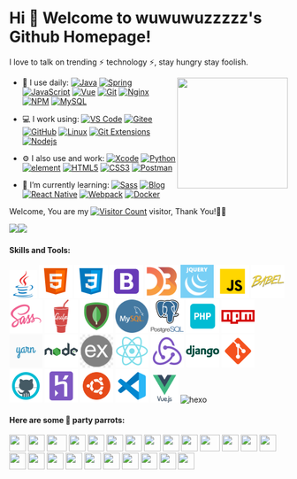 # Hi 🎉 Welcome to wuwuwuzzzzz's Github Homepage!
<link rel="stylesheet" type="text/css" href="./beautiful.css">

I love to talk on trending ⚡ technology ⚡, stay hungry stay foolish.

<a href="#"><img align="right" src="https://github.com/blackcater/blackcater/raw/main/images/banner.gif" width="200 " height="200" /></a>

- 🚀 I use daily:
  [![Java](https://img.shields.io/badge/Java-ED8B00?logo=java&logoColor=white)](https://wuxingzzz.top/)
  [![Spring](https://img.shields.io/badge/Spring-6DB33F?logo=spring&logoColor=white)](https://wuxingzzz.top/)
  [![JavaScript](https://img.shields.io/badge/JavaScript-F7DF1E?logo=javascript&logoColor=black)](https://wuxingzzz.top/)
  [![Vue](https://img.shields.io/badge/Vue.js-35495E?logo=vue.js&logoColor=4FC08D)](https://wuxingzzz.top/)
  [![Git](https://img.shields.io/badge/-Git-000000?logo=git&logoColor=FF7043)](https://wuxingzzz.top/)
  [![Nginx](https://img.shields.io/badge/-Nginx-F6C915?logo=nginx&logoColor=029137)](https://wuxingzzz.top/)
  [![NPM](https://img.shields.io/badge/-NPM-2875E3?logo=npm&logoColor=029137)](https://wuxingzzz.top/)
  [![MySQL](https://img.shields.io/badge/MySQL-005C84?logo=mysql&logoColor=white)](https://wuxingzzz.top/)

- 💻 I work using:
  [![VS Code](https://img.shields.io/badge/-VS%20Code-007ACC?style=plastic&logo=visual-studio-code)](https://wuxingzzz.top/)
  [![Gitee](https://img.shields.io/badge/-Gitee-A80025?logo=gitee&logoColor=F16061)](https://wuxingzzz.top/)
  [![GitHub](https://img.shields.io/badge/-GitHub-181717?style=plastic&logo=github)](https://wuxingzzz.top/)
  [![Linux](https://img.shields.io/badge/-Linux-F16061?logo=linux&logoColor=000)](https://wuxingzzz.top/)
  [![Git Extensions](https://img.shields.io/badge/-Git%20Extensions-green?logo=git%20extensions&logoColor=DE3929)](https://wuxingzzz.top/)
  [![Nodejs](https://img.shields.io/badge/Node.js-43853D?logo=node.js&logoColor=white)](https://wuxingzzz.top/)

- ⚙️ I also use and work:
  [![Xcode](https://img.shields.io/badge/Xcode-007ACC?logo=Xcode&logoColor=white)](https://wuxingzzz.top/)
  [![Python](https://img.shields.io/badge/Python-3776AB?logo=python&logoColor=white)](https://wuxingzzz.top/)
  [![element](https://img.shields.io/badge/Element-0DBD8B?logo=element&logoColor=white)](https://wuxingzzz.top/)
  [![HTML5](https://img.shields.io/badge/-HTML5-E34F26?style=plastic&logo=html5&logoColor=white)](https://wuxingzzz.top/)
  [![CSS3](https://img.shields.io/badge/-CSS3-1572B6?style=plastic&logo=css3)](https://wuxingzzz.top/)
  [![Postman](https://img.shields.io/badge/-Postman-7A1FA2?logo=postman&logoColor=FC8019)](https://wuxingzzz.top/)

- 🌱 I’m currently learning:
  [![Sass](https://img.shields.io/badge/Sass-CC6699?&logo=sass&logoColor=white)](https://wuxingzzz.top/)
  [![Blog](https://img.shields.io/badge/Blogger-FF5722?logo=blogger&logoColor=white)](https://wuxingzzz.top/)
  [![React Native](https://img.shields.io/badge/React_Native-20232A?logo=react&logoColor=61DAFB)](https://wuxingzzz.top/)
  [![Webpack](https://img.shields.io/badge/-webpack-2B3A42?logo=webpack&logoColor=75AFCC)](https://wuxingzzz.top/)
  [![Docker](https://img.shields.io/badge/docker-20232A?logo=docker&logoColor=61DAFB)](https://wuxingzzz.top/)
  
Welcome, You are my [![Visitor Count](https://profile-counter.glitch.me/wuwuwuzzzzz/count.svg)](https://wuxingzzz.top/) visitor, Thank You!🎉🎉

[<span><img src="https://github-readme-stats.vercel.app/api/top-langs/?username=wuwuwuzzzzz&layout=compact" height=145/></span><span><img src="https://github-readme-stats.vercel.app/api?username=wuwuwuzzzzz&count_private=true&show_icons=true" height=145/></span>](https://wuxingzzz.top/)

<h4>Skills and Tools: </h4>
<p align="left">
	<span style="margin-bottom: 10rem"><img src="https://raw.githubusercontent.com/devicons/devicon/master/icons/java/java-original.svg" alt="java" width="50" height="50"/></span>
	<img style="margin: auto;" src="https://raw.githubusercontent.com/sachinverma53121/sachinverma53121/master/icons/html5.png" alt=html5 width="60" height="60"/> 
	<img style="margin: auto;" src="https://raw.githubusercontent.com/sachinverma53121/sachinverma53121/master/icons/css3.png" alt=css3 width="60" height="60"/> 
	<img style="margin: auto;" src="https://raw.githubusercontent.com/sachinverma53121/sachinverma53121/master/icons/bootstrap.png" alt=bootstrap width="60" height="60"/>
  <img style="margin: auto;" src="https://raw.githubusercontent.com/sachinverma53121/sachinverma53121/master/icons/d3.png" alt=d3js width="60" height="60"/>
	<img style="margin: auto;" src="https://raw.githubusercontent.com/sachinverma53121/sachinverma53121/master/icons/jquery.png" alt=jquery width="60" height="60"/>
  <img style="margin: auto;" src="https://raw.githubusercontent.com/sachinverma53121/sachinverma53121/master/icons/js.png" alt=javascript width="60" height="60"/>
	<img style="margin: auto;" src="https://raw.githubusercontent.com/sachinverma53121/sachinverma53121/master/icons/babel.png" alt=babel width="60" height="60"/>
  <img style="margin: auto;" src="https://raw.githubusercontent.com/sachinverma53121/sachinverma53121/master/icons/sass.png" alt=sass width="60" height="60"/>
	<img style="margin: auto;" src="https://raw.githubusercontent.com/sachinverma53121/sachinverma53121/master/icons/gulp.png" alt=gulp width="60" height="60"/> 
	<img style="margin: auto;" src="https://raw.githubusercontent.com/sachinverma53121/sachinverma53121/master/icons/mongo.png" alt=mongodb width="60" height="60"/> 
	<img style="margin: auto;" src="https://raw.githubusercontent.com/sachinverma53121/sachinverma53121/master/icons/mysql.png" alt=mysql width="60" height="60"/> 
	<img style="margin: auto;" src="https://raw.githubusercontent.com/sachinverma53121/sachinverma53121/master/icons/psql.png" alt=postgresql width="60" height="60"/> 
	<img style="margin: auto;" src="https://raw.githubusercontent.com/sachinverma53121/sachinverma53121/master/icons/php.png" alt=php width="60" height="60"/> 
	<img style="margin: auto;" src="https://raw.githubusercontent.com/sachinverma53121/sachinverma53121/master/icons/npm.png" alt=npm width="60" height="60"/>
  <img style="margin: auto;" src="https://raw.githubusercontent.com/sachinverma53121/sachinverma53121/master/icons/yarn.png" alt=yarn width="60" height="60"/>
  <img style="margin: auto;" src="https://raw.githubusercontent.com/sachinverma53121/sachinverma53121/master/icons/node.png" alt=nodejs width="60" height="60"/>
  <img style="margin: auto;" src="https://raw.githubusercontent.com/sachinverma53121/sachinverma53121/master/icons/express.png" alt=express width="60" height="60"/>
	<img style="margin: auto;" src="https://raw.githubusercontent.com/sachinverma53121/sachinverma53121/master/icons/react.png" alt=react width="60" height="60"/> 
  <img style="margin: auto;" src="https://raw.githubusercontent.com/sachinverma53121/sachinverma53121/master/icons/redux.png" alt=redux width="60" height="60"/> 
  <img style="margin: auto;" src="https://raw.githubusercontent.com/sachinverma53121/sachinverma53121/master/icons/django.png" alt=django width="60" height="60"/>
	<img style="margin: auto;" src="https://raw.githubusercontent.com/sachinverma53121/sachinverma53121/master/icons/git.png" alt=git width="60" height="60"/>
  <img style="margin: auto;" src="https://raw.githubusercontent.com/sachinverma53121/sachinverma53121/master/icons/github.png" alt=github width="60" height="60"/>
  <img style="margin: auto;" src="https://raw.githubusercontent.com/sachinverma53121/sachinverma53121/master/icons/heroku.png" alt=heroku width="60" height="60"/>
  <img style="margin: auto;" src="https://raw.githubusercontent.com/sachinverma53121/sachinverma53121/master/icons/ubuntu.png" alt=heroku width="60" height="60"/>
  <img style="margin: auto;" src="https://raw.githubusercontent.com/sachinverma53121/sachinverma53121/master/icons/vsc.png" alt=heroku width="60" height="60"/>
  <img style="margin: auto;" src="https://raw.githubusercontent.com/devicons/devicon/master/icons/vuejs/vuejs-original-wordmark.svg" alt="vuejs" width="50" height="50">
  <img src="https://camo.githubusercontent.com/ef340e1dac9f116923a100743a63bc94519945bebe3b65f2a047eecd7e34ab64/68747470733a2f2f7777772e766563746f726c6f676f2e7a6f6e652f6c6f676f732f6865786f696f2f6865786f696f2d69636f6e2e737667" alt="hexo" width="60" height="60" style="margin: auto;">
</p>


<h4>Here are some 🦜 party parrots:</h4>

<div>
    <img src="https://cultofthepartyparrot.com/parrots/hd/githubparrot.gif" width="30" height="30"/>
    <img src="https://cultofthepartyparrot.com/flags/hd/indiaparrot.gif" width="30" height="30"/>
    <img src="https://cultofthepartyparrot.com/parrots/asyncparrot.gif" width="36" height="30"/>
    <img src="https://cultofthepartyparrot.com/parrots/hd/exceptionallyfastparrot.gif" width="30" height="30"/>
    <img src="https://cultofthepartyparrot.com/parrots/hd/60fpsparrot.gif" width="30" height="30"/>
    <img src="https://cultofthepartyparrot.com/parrots/hd/jumpingparrot.gif" width="30" height="30"/>
    <img src="https://cultofthepartyparrot.com/parrots/hd/opensourceparrot.gif" width="30" height="30"/>
    <img src="https://cultofthepartyparrot.com/parrots/hd/dealwithitnowparrot.gif" width="30" height="30"/>
    <img src="https://cultofthepartyparrot.com/parrots/hd/hypnoparrotlight.gif" width="30" height="30"/>
    <img src="https://cultofthepartyparrot.com/parrots/databaseparrot.gif" width="30" height="30"/>
    <img src="https://cultofthepartyparrot.com/parrots/fixparrot.gif" width="36" height="30"/>
    <img src="https://cultofthepartyparrot.com/parrots/hd/laptop_parrot.gif" width="30" height="30"/>
    <img src="https://cultofthepartyparrot.com/parrots/hd/spinningparrot.gif" width="30" height="30"/>
    <img src="https://cultofthepartyparrot.com/parrots/hd/levitationparrot.gif" width="30" height="30"/>
    <img src="https://cultofthepartyparrot.com/parrots/hd/meldparrot.gif" width="30" height="30"/>
    <img src="https://cultofthepartyparrot.com/parrots/slomoparrot.gif" width="30" height="30"/>
    <img src="https://cultofthepartyparrot.com/parrots/hd/moonwalkingparrot.gif" width="30" height="30"/>
    <img src="https://cultofthepartyparrot.com/parrots/hd/stableparrot.gif" width="30" height="30"/>
    <img src="https://cultofthepartyparrot.com/parrots/hd/scienceparrot.gif" width="30" height="30"/>
    <img src="https://cultofthepartyparrot.com/parrots/hd/pirateparrot.gif" width="30" height="30"/>
    <img src="https://cultofthepartyparrot.com/parrots/hd/footballparrot.gif" width="30" height="30"/>
    <img src="https://cultofthepartyparrot.com/parrots/hd/illuminatiparrot.gif" width="30" height="30"/>
    <img src="https://cultofthepartyparrot.com/parrots/hd/hypnoparrotdark.gif" width="30" height="30"/>
    <img src="https://cultofthepartyparrot.com/parrots/hd/mustacheparrot.gif" width="30" height="30"/>
</div>
